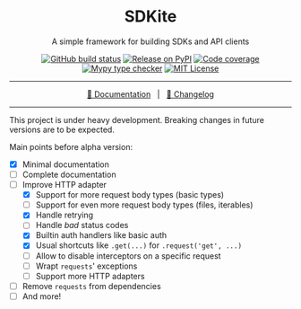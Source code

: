 <div align="center">

# SDKite

A simple framework for building SDKs and API clients

[![GitHub build status](https://img.shields.io/github/actions/workflow/status/rogdham/sdkite/build.yml?branch=master)](https://github.com/rogdham/sdkite/actions?query=branch:master)
[![Release on PyPI](https://img.shields.io/pypi/v/sdkite)](https://pypi.org/project/sdkite/)
[![Code coverage](https://img.shields.io/badge/coverage-100%25-brightgreen)](https://github.com/rogdham/sdkite/search?q=fail+under&type=Code)
[![Mypy type checker](https://img.shields.io/badge/type_checker-mypy-informational)](https://mypy.readthedocs.io/)
[![MIT License](https://img.shields.io/pypi/l/sdkite)](https://github.com/Rogdham/sdkite/blob/master/LICENSE.txt)

---

[📖 Documentation](https://sdkite.rogdham.net/)&nbsp;&nbsp;&nbsp;|&nbsp;&nbsp;&nbsp;[📃 Changelog](./CHANGELOG.md)

</div>

---

This project is under heavy development. Breaking changes in future versions are to be
expected.

Main points before alpha version:

- [x] Minimal documentation
- [ ] Complete documentation
- [ ] Improve HTTP adapter
  - [x] Support for more request body types (basic types)
  - [ ] Support for even more request body types (files, iterables)
  - [x] Handle retrying
  - [ ] Handle _bad_ status codes
  - [x] Builtin auth handlers like basic auth
  - [x] Usual shortcuts like `.get(...)` for `.request('get', ...)`
  - [ ] Allow to disable interceptors on a specific request
  - [ ] Wrapt `requests`' exceptions
  - [ ] Support more HTTP adapters
- [ ] Remove `requests` from dependencies
- [ ] And more!
